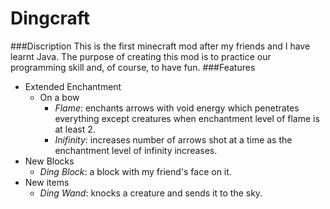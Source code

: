 # Dingcraft
###Discription
This is the first minecraft mod after my friends and I have learnt Java. The purpose of creating this mod is to practice our programming skill and, of course, to have fun.
###Features
* Extended Enchantment
  * On a bow
    + _Flame_: enchants arrows with void energy which penetrates everything except creatures when enchantment level of flame is at least 2. 
    + _Inifinity_: increases number of arrows shot at a time as the enchantment level of infinity increases. 
* New Blocks
  + _Ding Block_: a block with my friend's face on it. 
* New items
  + _Ding Wand_: knocks a creature and sends it to the sky. 
